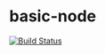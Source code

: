 # basic-node 
[![Build Status](https://travis-ci.org/alexchaconvargas/basic-node.svg?branch=master)](https://travis-ci.org/alexchaconvargas/basic-node)
